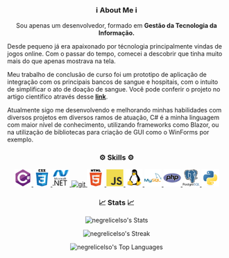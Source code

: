 <h3 align="center">ℹ️ <b>About Me</b> ℹ️</h3>

<p align="center">Sou apenas um desenvolvedor, formado em <b>Gestão da Tecnologia da Informação.</b></p>

Desde pequeno já era apaixonado por técnologia principalmente vindas de jogos online. Com o passar do tempo, comecei a descobrir que tinha muito mais do que apenas mostrava na tela.

Meu trabalho de conclusão de curso foi um prototipo de aplicação de integração com os principais bancos de sangue e hospitais, com o intuito de simplificar o ato de doação de sangue.
Você pode conferir o projeto no artigo científico através desse **[link](https://www.editoracientifica.com.br/books/chapter/230613381)**.

Atualmente sigo me desenvolvendo e melhorando minhas habilidades com diversos projetos em diversos ramos de atuação, C# é a minha linguagem com maior nível de conhecimento, utilizando frameworks como Blazor, ou na utilização de bibliotecas para criação de GUI como o WinForms por exemplo.

<h3 align="center">⚙️ <b>Skills</b> ⚙️</h3>
<p align="center"> <a href="https://www.w3schools.com/cs/" target="_blank" rel="noreferrer"> <img src="https://raw.githubusercontent.com/devicons/devicon/master/icons/csharp/csharp-original.svg" alt="csharp" width="40" height="40"/> </a> <a href="https://www.w3schools.com/css/" target="_blank" rel="noreferrer"> <img src="https://raw.githubusercontent.com/devicons/devicon/master/icons/css3/css3-original-wordmark.svg" alt="css3" width="40" height="40"/> </a> <a href="https://dotnet.microsoft.com/" target="_blank" rel="noreferrer"> <img src="https://raw.githubusercontent.com/devicons/devicon/master/icons/dot-net/dot-net-original-wordmark.svg" alt="dotnet" width="40" height="40"/> </a> <a href="https://git-scm.com/" target="_blank" rel="noreferrer"> <img src="https://www.vectorlogo.zone/logos/git-scm/git-scm-icon.svg" alt="git" width="40" height="40"/> </a> <a href="https://www.w3.org/html/" target="_blank" rel="noreferrer"> <img src="https://raw.githubusercontent.com/devicons/devicon/master/icons/html5/html5-original-wordmark.svg" alt="html5" width="40" height="40"/> </a> <a href="https://developer.mozilla.org/en-US/docs/Web/JavaScript" target="_blank" rel="noreferrer"> <img src="https://raw.githubusercontent.com/devicons/devicon/master/icons/javascript/javascript-original.svg" alt="javascript" width="40" height="40"/> </a> <a href="https://www.linux.org/" target="_blank" rel="noreferrer"> <img src="https://raw.githubusercontent.com/devicons/devicon/master/icons/linux/linux-original.svg" alt="linux" width="40" height="40"/> </a> <a href="https://www.mysql.com/" target="_blank" rel="noreferrer"> <img src="https://raw.githubusercontent.com/devicons/devicon/master/icons/mysql/mysql-original-wordmark.svg" alt="mysql" width="40" height="40"/> </a> <a href="https://www.php.net" target="_blank" rel="noreferrer"> <img src="https://raw.githubusercontent.com/devicons/devicon/master/icons/php/php-original.svg" alt="php" width="40" height="40"/> </a> <a href="https://www.postgresql.org" target="_blank" rel="noreferrer"> <img src="https://raw.githubusercontent.com/devicons/devicon/master/icons/postgresql/postgresql-original-wordmark.svg" alt="postgresql" width="40" height="40"/> </a> <a href="https://www.python.org" target="_blank" rel="noreferrer"> <img src="https://raw.githubusercontent.com/devicons/devicon/master/icons/python/python-original.svg" alt="python" width="40" height="40"/> </a> </p>

<h3 align="center">📈 <b>Stats</b> 📈</h3>

<div align="center">
  
  ![negrelicelso's Stats](https://github-readme-stats.vercel.app/api?username=negrelicelso&theme=monokai&show_icons=true&hide_border=false&count_private=true&hide_rank=true)

  ![negrelicelso's Streak](https://github-readme-streak-stats.herokuapp.com/?user=negrelicelso&theme=monokai&hide_border=false)

  ![negrelicelso's Top Languages](https://github-readme-stats.vercel.app/api/top-langs/?username=negrelicelso&theme=monokai&show_icons=true&hide_border=false&layout=compact)
  
</div>

